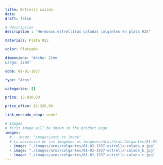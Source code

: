 ```yaml
---
title: Estrella calada
date: 
draft: false

# descripcion
description : "Hermosas estrellitas caladas colgantes en plata 925"

materials: Plata 925

color: Plateado

dimensions: "Ancho: 22mm 
Largo: 32mm"

code: 01-01-1937

type: "Aros"

categories: []

price: $3.910,00

price_eftvo: $3.320,00

link_mercado_shop: undef

# Images
# first image will be shown in the product page
images:
  # - image: "images/path_to_image"
  # La ubicacion de las imagenes es imagenes/Aros/Aros.Colgantes/01-01-1937-estrella-calada
  - image: "./images/aros/colgantes/01-01-1937-estrella-calada_a.jpg"
  - image: "./images/aros/colgantes/01-01-1937-estrella-calada_b.jpg"
  - image: "./images/aros/colgantes/01-01-1937-estrella-calada_c.jpg"
---
```


